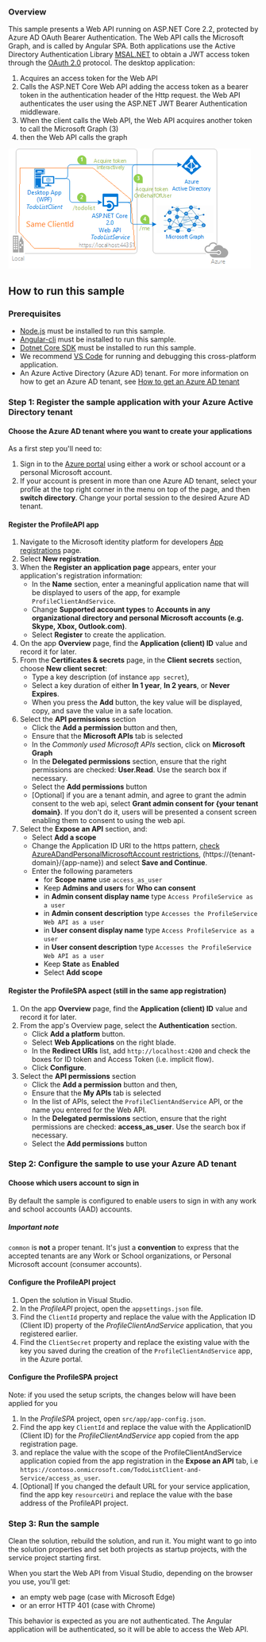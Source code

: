 ### Overview

This sample presents a Web API running on ASP.NET Core 2.2, protected by Azure AD OAuth Bearer Authentication. The Web API calls the Microsoft Graph, and is called by Angular SPA.
Both applications use the Active Directory Authentication Library [MSAL.NET](https://github.com/AzureAD/microsoft-authentication-library-for-dotnet) to obtain a JWT access token through the [OAuth 2.0](https://docs.microsoft.com/en-us/azure/active-directory/develop/active-directory-protocols-oauth-code) protocol. The desktop application:

1. Acquires an access token for the Web API
2. Calls the ASP.NET Core Web API adding the access token as a bearer token in the authentication header of the Http request. the Web API  authenticates the user using the ASP.NET JWT Bearer Authentication middleware.
3. When the client calls the Web API, the Web API acquires another token to call the Microsoft Graph (3)
4. then the Web API calls the graph

![Topology](./ReadmeFiles/topology.png)

## How to run this sample

### Prerequisites

- [Node.js](https://nodejs.org/en/download/) must be installed to run this sample.
- [Angular-cli](https://cli.angular.io/) must be installed to run this sample.
- [Dotnet Core SDK](https://dotnet.microsoft.com/download) must be installed to run this sample.
- We recommend [VS Code](https://code.visualstudio.com/download) for running and debugging this cross-platform application.
- An Azure Active Directory (Azure AD) tenant. For more information on how to get an Azure AD tenant, see [How to get an Azure AD tenant](https://azure.microsoft.com/documentation/articles/active-directory-howto-tenant/)

### Step 1:  Register the sample application with your Azure Active Directory tenant

#### Choose the Azure AD tenant where you want to create your applications

As a first step you'll need to:

1. Sign in to the [Azure portal](https://portal.azure.com) using either a work or school account or a personal Microsoft account.
1. If your account is present in more than one Azure AD tenant, select your profile at the top right corner in the menu on top of the page, and then **switch directory**.
   Change your portal session to the desired Azure AD tenant.

#### Register the ProfileAPI app

1. Navigate to the Microsoft identity platform for developers [App registrations](https://go.microsoft.com/fwlink/?linkid=2083908) page.
1. Select **New registration**.
1. When the **Register an application page** appears, enter your application's registration information:
   - In the **Name** section, enter a meaningful application name that will be displayed to users of the app, for example `ProfileClientAndService`.
   - Change **Supported account types** to **Accounts in any organizational directory and personal Microsoft accounts (e.g. Skype, Xbox, Outlook.com)**.
   - Select **Register** to create the application.
1. On the app **Overview** page, find the **Application (client) ID** value and record it for later.
1. From the **Certificates & secrets** page, in the **Client secrets** section, choose **New client secret**:
   - Type a key description (of instance `app secret`),
   - Select a key duration of either **In 1 year**, **In 2 years**, or **Never Expires**.
   - When you press the **Add** button, the key value will be displayed, copy, and save the value in a safe location.
1. Select the **API permissions** section
   - Click the **Add a permission** button and then,
   - Ensure that the **Microsoft APIs** tab is selected
   - In the *Commonly used Microsoft APIs* section, click on **Microsoft Graph**
   - In the **Delegated permissions** section, ensure that the right permissions are checked: **User.Read**. Use the search box if necessary.
   - Select the **Add permissions** button
   - [Optional] if you are a tenant admin, and agree to grant the admin consent to the web api, select **Grant admin consent for {your tenant domain}**. If you don't do
    it, users will be presented a consent screen enabling them to consent to using the web api.
1. Select the **Expose an API** section, and:
   - Select **Add a scope**
   - Change the Application ID URI to the https pattern, [check AzureADandPersonalMicrosoftAccount restrictions](https://docs.microsoft.com/en-us/azure/active-directory/develop/supported-accounts-validation), (https://{tenant-domain}/{app-name}) and select **Save and Continue**.
   - Enter the following parameters
     - for **Scope name** use `access_as_user`
     - Keep **Admins and users** for **Who can consent**
     - in **Admin consent display name** type `Access ProfileService as a user`
     - in **Admin consent description** type `Accesses the ProfileService Web API as a user`
     - in **User consent display name** type `Access ProfileService as a user`
     - in **User consent description** type `Accesses the ProfileService Web API as a user`
     - Keep **State** as **Enabled**
     - Select **Add scope**

#### Register the ProfileSPA aspect (still in the same app registration)

1. On the app **Overview** page, find the **Application (client) ID** value and record it for later.
1. From the app's Overview page, select the **Authentication** section.
   - Click **Add a platform** button.
   - Select **Web Applications** on the right blade.
   - In the **Redirect URIs** list, add `http://localhost:4200` and check the boxes for ID token and Access Token (i.e. implicit flow).
   - Click **Configure**.
1. Select the **API permissions** section
   - Click the **Add a permission** button and then,
   - Ensure that the **My APIs** tab is selected
   - In the list of APIs, select the `ProfileClientAndService` API, or the name you entered for the Web API.
   - In the **Delegated permissions** section, ensure that the right permissions are checked: **access_as_user**. Use the search box if necessary.
   - Select the **Add permissions** button

### Step 2:  Configure the sample to use your Azure AD tenant

#### Choose which users account to sign in

By default the sample is configured to enable users to sign in with any work and school accounts (AAD) accounts.

##### Important note

`common` is **not** a proper tenant. It's just a **convention** to express that the accepted tenants are any Work or School organizations, or Personal Microsoft account (consumer accounts).

#### Configure the ProfileAPI  project

1. Open the solution in Visual Studio.
1. In the *ProfileAPI* project, open the `appsettings.json` file.
1. Find the `ClientId` property and replace the value with the Application ID (Client ID) property of the *ProfileClientAndService* application, that you registered earlier.
1. Find the `ClientSecret` property and replace the existing value with the key you saved during the creation of the `ProfileClientAndService` app, in the Azure portal.

#### Configure the ProfileSPA project

Note: if you used the setup scripts, the changes below will have been applied for you

1. In the *ProfileSPA* project, open `src/app/app-config.json`.
1. Find the app key `ClientId` and replace the value with the ApplicationID (Client ID) for the *ProfileClientAndService* app copied from the app registration page.
1. and replace the value with the scope of the ProfileClientAndService application copied from the app registration in the **Expose an API** tab, i.e `https://contoso.onmicrosoft.com/TodoListClient-and-Service/access_as_user`.
1. [Optional] If you changed the default URL for your service application, find the app key `resourceUri` and replace the value with the base address of the ProfileAPI project.

### Step 3: Run the sample

Clean the solution, rebuild the solution, and run it.  You might want to go into the solution properties and set both projects as startup projects, with the service project starting first.

When you start the Web API from Visual Studio, depending on the browser you use, you'll get:

- an empty web page (case with Microsoft Edge)
- or an error HTTP 401 (case with Chrome)

This behavior is expected as you are not authenticated. The Angular application will be authenticated, so it will be able to access the Web API.
